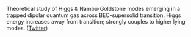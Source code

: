 
Theoretical study of Higgs & Nambu-Goldstone modes emerging in a trapped dipolar quantum gas across BEC-supersolid transition. Higgs energy increases away from transition; strongly couples to higher lying modes. ([Twitter](https://twitter.com/JoshuahHeath/status/1153701328528596997))
